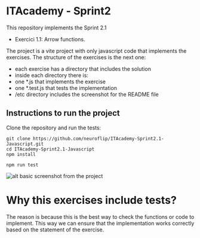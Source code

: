 # ITAcademy - Sprint2

This repository implements the Sprint 2.1 
- Exercici 1.1: Arrow functions.

The project is a vite project with only javascript code that implements the exercises. The structure of the exercises is the next one:

 - each exercise has a directory that includes the solution 
 - inside each directory there is:
  - one *.js that implements the exercise
  - one *.test.js that tests the implementation 
 - /etc directory includes the screenshot for the README file


## Instructions to run the project

Clone the repository and run the tests:

```
git clone https://github.com/neuroflip/ITAcademy-Sprint2.1-Javascript.git
cd ITAcademy-Sprint2.1-Javascript
npm install

npm run test
```

![alt basic screenshot from the project](https://github.com/neuroflip/ITAcademy-Sprint2.1-Javascript/blob/exercise/ArrowFunctions/etc/screenshot.png)

# Why this exercises include tests?

The reason is because this is the best way to check the functions or code to implement. This way we can ensure that the implementation works correctly based on the statement of the exercise.
